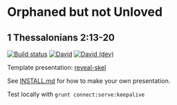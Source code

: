 # Orphaned but not Unloved
## 1 Thessalonians 2:13-20

[![Build status](https://github.com/sermons/orphan/actions/workflows/build.yml/badge.svg)](https://github.com/sermons/orphan/actions/workflows/build.yml)
[![David](https://img.shields.io/david/sermons/orphan)](https://david-dm.org/sermons/orphan)
[![David (dev)](https://img.shields.io/david/dev/sermons/orphan)](https://david-dm.org/sermons/orphan?type=dev)

Template presentation: [reveal-skel](https://github.com/sermons/reveal-skel)

See [INSTALL.md](INSTALL.md)
for how to make your own presentation.

Test locally with `grunt connect:serve:keepalive`
